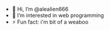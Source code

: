 - 👋 Hi, I’m @alealien666
- 👀 I’m interested in web programming
- ⚡ Fun fact: i'm bit of a weaboo

<!---
alealien666/alealien666 is a ✨ special ✨ repository because its `README.md` (this file) appears on your GitHub profile.
You can click the Preview link to take a look at your changes.
--->
